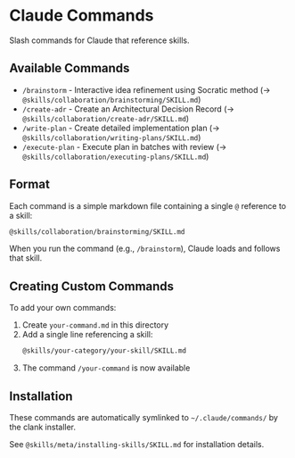 # Claude Commands

Slash commands for Claude that reference skills.

## Available Commands

- `/brainstorm` - Interactive idea refinement using Socratic method (→ `@skills/collaboration/brainstorming/SKILL.md`)
- `/create-adr` - Create an Architectural Decision Record (→ `@skills/collaboration/create-adr/SKILL.md`)
- `/write-plan` - Create detailed implementation plan (→ `@skills/collaboration/writing-plans/SKILL.md`)
- `/execute-plan` - Execute plan in batches with review (→ `@skills/collaboration/executing-plans/SKILL.md`)

## Format

Each command is a simple markdown file containing a single `@` reference to a skill:

```markdown
@skills/collaboration/brainstorming/SKILL.md
```

When you run the command (e.g., `/brainstorm`), Claude loads and follows that skill.

## Creating Custom Commands

To add your own commands:

1. Create `your-command.md` in this directory
2. Add a single line referencing a skill:
   ```markdown
   @skills/your-category/your-skill/SKILL.md
   ```
3. The command `/your-command` is now available

## Installation

These commands are automatically symlinked to `~/.claude/commands/` by the clank installer.

See `@skills/meta/installing-skills/SKILL.md` for installation details.

